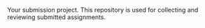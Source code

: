 Your submission project. This repository is used for collecting and reviewing submitted assignments.

